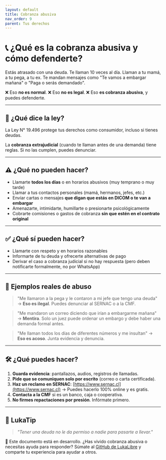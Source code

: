 ```yaml
---
layout: default
title: Cobranza abusiva
nav_order: 9
parent: Tus derechos
---
```


# 📞 ¿Qué es la cobranza abusiva y cómo defenderte?

Estás atrasado con una deuda.
Te llaman 10 veces al día.
Llaman a tu mamá, a tu pega, a tu ex.
Te mandan mensajes como "Te vamos a embargar mañana" o "Paga o serás demandado".

❌ Eso **no es normal**.
❌ Eso **no es legal**.
❌ Eso **es cobranza abusiva**, y puedes defenderte.

---

## 📌 ¿Qué dice la ley?

La Ley N° 19.496 protege tus derechos como consumidor, incluso si tienes deudas.

La **cobranza extrajudicial** (cuando te llaman antes de una demanda) tiene reglas.
Si no las cumplen, puedes denunciar.

---

## ⚠️ ¿Qué no pueden hacer?

- Llamarte **todos los días** o en horarios abusivos (muy temprano o muy tarde)
- Llamar a tus contactos personales (mamá, hermanos, jefes, etc.)
- Enviar cartas o mensajes **que digan que estás en DICOM o te van a embargar**
- Amenazarte, intimidarte, humillarte o presionarte psicológicamente
- Cobrarte comisiones o gastos de cobranza **sin que estén en el contrato original**

---

## ✅ ¿Qué sí pueden hacer?

- Llamarte con respeto y en horarios razonables
- Informarte de tu deuda y ofrecerte alternativas de pago
- Derivar el caso a cobranza judicial si no hay respuesta (pero deben notificarte formalmente, no por WhatsApp)

---

## 💬 Ejemplos reales de abuso

> "Me llamaron a la pega y le contaron a mi jefe que tengo una deuda"
> → **Eso es ilegal**. Puedes denunciar al SERNAC o a la CMF.

> "Me mandaron un correo diciendo que irían a embargarme mañana"
> → **Mentira**. Solo un juez puede ordenar un embargo y debe haber una demanda formal antes.

> "Me llaman todos los días de diferentes números y me insultan"
> → **Eso es acoso**. Junta evidencia y denuncia.

---

## 🛠️ ¿Qué puedes hacer?

1. **Guarda evidencia**: pantallazos, audios, registros de llamadas.
2. **Pide que se comuniquen solo por escrito** (correo o carta certificada).
3. **Haz un reclamo en SERNAC**:
   [https://www.sernac.cl](https://www.sernac.cl)
   → Puedes hacerlo 100% online y es gratis.
4. **Contacta a la CMF** si es un banco, caja o cooperativa.
5. **No firmes repactaciones por presión**. Infórmate primero.

---

## 🧠 LukaTip

> *"Tener una deuda no le da permiso a nadie para pasarte a llevar."*

📌 Este documento está en desarrollo.
¿Has vivido cobranza abusiva o necesitas ayuda para responder? Súmate al [GitHub de LukaLibre](https://github.com/raestrada/lukalibre) y comparte tu experiencia para ayudar a otros.
